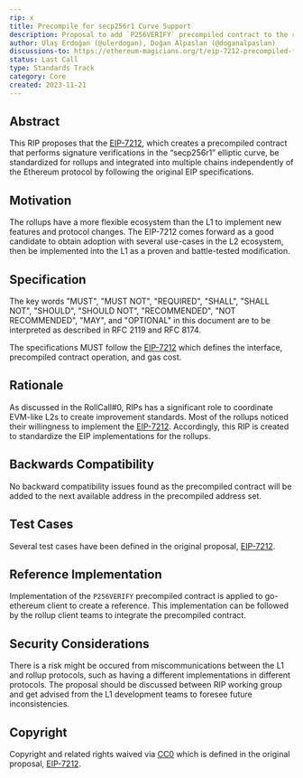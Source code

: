 ```yaml
---
rip: x
title: Precompile for secp256r1 Curve Support
description: Proposal to add `P256VERIFY` precompiled contract to the rollups due to the EIP-7212 specifications.
author: Ulaş Erdoğan (@ulerdogan), Doğan Alpaslan (@doganalpaslan)
discussions-to: https://ethereum-magicians.org/t/eip-7212-precompiled-for-secp256r1-curve-support/14789
status: Last Call
type: Standards Track
category: Core
created: 2023-11-21
---
```


## Abstract

This RIP proposes that the [EIP-7212](https://github.com/ethereum/EIPs/blob/master/EIPS/eip-7212.md), which creates a precompiled contract that performs signature verifications in the “secp256r1” elliptic curve, be standardized for rollups and integrated into multiple chains independently of the Ethereum protocol by following the original EIP specifications.

## Motivation

The rollups have a more flexible ecosystem than the L1 to implement new features and protocol changes. The EIP-7212 comes forward as a good candidate to obtain adoption with several use-cases in the L2 ecosystem, then be implemented into the L1 as a proven and battle-tested modification.

## Specification

The key words "MUST", "MUST NOT", "REQUIRED", "SHALL", "SHALL NOT", "SHOULD", "SHOULD NOT", "RECOMMENDED", "NOT RECOMMENDED", "MAY", and "OPTIONAL" in this document are to be interpreted as described in RFC 2119 and RFC 8174.

The specifications MUST follow the [EIP-7212](https://github.com/ethereum/EIPs/blob/master/EIPS/eip-7212.md#specification) which defines the interface, precompiled contract operation, and gas cost.

## Rationale

As discussed in the RollCall#0, RIPs has a significant role to coordinate EVM-like L2s to create improvement standards. Most of the rollups noticed their willingness to implement the [EIP-7212](https://github.com/ethereum/EIPs/blob/master/EIPS/eip-7212.md). Accordingly, this RIP is created to standardize the EIP implementations for the rollups.

## Backwards Compatibility

No backward compatibility issues found as the precompiled contract will be added to the next available address in the precompiled address set.

## Test Cases

Several test cases have been defined in the original proposal, [EIP-7212](https://github.com/ethereum/EIPs/blob/master/EIPS/eip-7212.md#test-cases).

## Reference Implementation

Implementation of the `P256VERIFY` precompiled contract is applied to go-ethereum client to create a reference. This implementation can be followed by the rollup client teams to integrate the precompiled contract.

## Security Considerations

There is a risk might be occured from miscommunications between the L1 and rollup protocols, such as having a different implementations in different protocols. The proposal should be discussed between RIP working group and get advised from the L1 development teams to foresee future inconsistencies.

## Copyright

Copyright and related rights waived via [CC0](../LICENSE.md) which is defined in the original proposal, [EIP-7212](https://github.com/ethereum/EIPs/blob/master/EIPS/eip-7212.md#copyright).